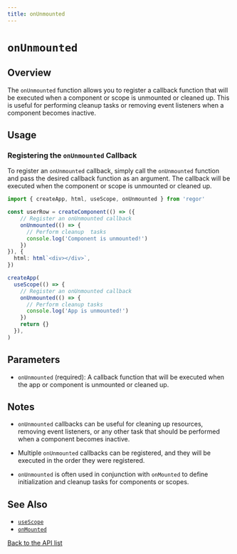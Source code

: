 ```yaml
---
title: onUnmounted
---
```


# `onUnmounted`

## Overview

The `onUnmounted` function allows you to register a callback function that will be executed when a component or scope is unmounted or cleaned up. This is useful for performing cleanup tasks or removing event listeners when a component becomes inactive.

## Usage

### Registering the `onUnmounted` Callback

To register an `onUnmounted` callback, simply call the `onUnmounted` function and pass the desired callback function as an argument. The callback will be executed when the component or scope is unmounted or cleaned up.

```ts
import { createApp, html, useScope, onUnmounted } from 'regor'

const userRow = createComponent(() => ({
    // Register an onUnmounted callback
    onUnmounted(() => {
      // Perform cleanup  tasks
      console.log('Component is unmounted!')
    })
}), {
  html: html`<div></div>`,
})

createApp(
  useScope(() => {
    // Register an onUnmounted callback
    onUnmounted(() => {
      // Perform cleanup tasks
      console.log('App is unmounted!')
    })
    return {}
  }),
)
```

## Parameters

- `onUnmounted` (required): A callback function that will be executed when the app or component is unmounted or cleaned up.

## Notes

- `onUnmounted` callbacks can be useful for cleaning up resources, removing event listeners, or any other task that should be performed when a component becomes inactive.

- Multiple `onUnmounted` callbacks can be registered, and they will be executed in the order they were registered.

- `onUnmounted` is often used in conjunction with `onMounted` to define initialization and cleanup tasks for components or scopes.

## See Also

- [`useScope`](useScope.md)
- [`onMounted`](onMounted.md)

[Back to the API list](regor-api.md)
